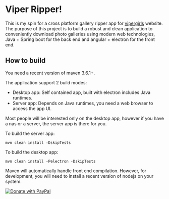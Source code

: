 # Viper Ripper!

This is my spin for a cross platform gallery ripper app for [vipergirls](https://vipergirls.to) website.
The purpose of this project is to build a robust and clean application to conveniently download photo galleries using modern web technologies, Java + Spring boot for the back end and angular + electron for the front end.

## How to build
You need a recent version of maven 3.6.1+.

The application support 2 build modes:
 - Desktop app: Self contained app, built with electron includes Java runtimes.
 - Server app: Depends on Java runtimes, you need a web browser to access the app UI.

Most people will be interested only on the desktop app, however if you have a nas or a server, the server app is there for you.

To build the server app:

    mvn clean install -DskipTests
To build the desktop app:

    mvn clean install -Pelectron -DskipTests

Maven will automatically handle front end compilation. However, for development, you will need to install a recent version of nodejs on your system.

[![Donate with PayPal](https://raw.githubusercontent.com/stefan-niedermann/paypal-donate-button/master/paypal-donate-button.png)](https://www.paypal.com/cgi-bin/webscr?cmd=_s-xclick&hosted_button_id=SC7M5LNWZ528Q)